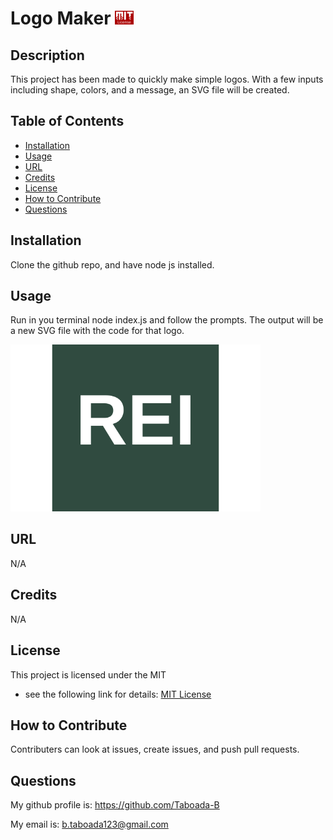 # Logo Maker <img src="./utl/img/MIT-logo.jpg" alt="logo" width="30"/>

## Description 
This project has been made to quickly make simple logos. With a few inputs including shape, colors, and a message, an SVG file will be created.

## Table of Contents
- [Installation](#installation)
- [Usage](#usage)
- [URL](#url)
- [Credits](#credits)
- [License](#license)
- [How to Contribute](#how-to-contribute)
- [Questions](#questions)

## Installation
Clone the github repo, and have node js installed.  

## Usage
Run in you terminal node index.js and follow the prompts. The output will be a new SVG file with the code for that logo.

<img src="./examples/REI.svg" alt="screenshot" width="400"/>

## URL
N/A

## Credits
N/A

## License



This project is licensed under the MIT 
- see the following link for details: [MIT License](https://opensource.org/licenses/MIT)

## How to Contribute
Contributers can look at issues, create issues, and push pull requests.

## Questions
My github profile is: https://github.com/Taboada-B
 
My email is: b.taboada123@gmail.com
